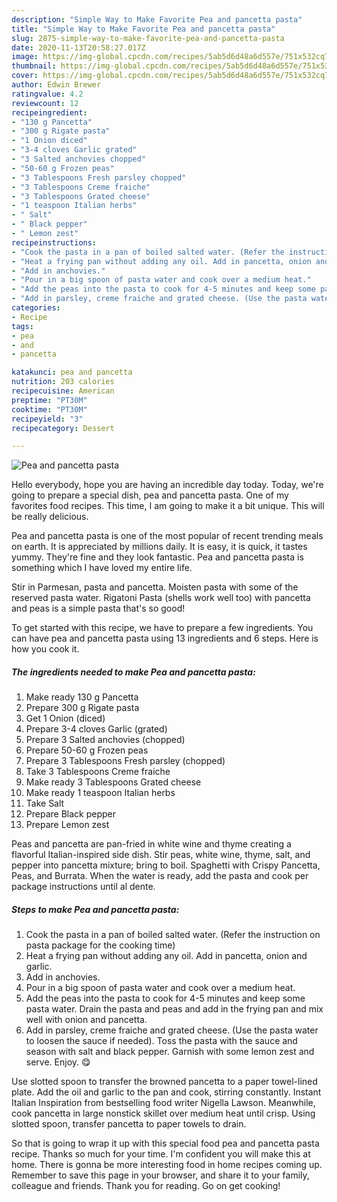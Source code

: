 ```yaml
---
description: "Simple Way to Make Favorite Pea and pancetta pasta"
title: "Simple Way to Make Favorite Pea and pancetta pasta"
slug: 2875-simple-way-to-make-favorite-pea-and-pancetta-pasta
date: 2020-11-13T20:58:27.017Z
image: https://img-global.cpcdn.com/recipes/5ab5d6d48a6d557e/751x532cq70/pea-and-pancetta-pasta-recipe-main-photo.jpg
thumbnail: https://img-global.cpcdn.com/recipes/5ab5d6d48a6d557e/751x532cq70/pea-and-pancetta-pasta-recipe-main-photo.jpg
cover: https://img-global.cpcdn.com/recipes/5ab5d6d48a6d557e/751x532cq70/pea-and-pancetta-pasta-recipe-main-photo.jpg
author: Edwin Brewer
ratingvalue: 4.2
reviewcount: 12
recipeingredient:
- "130 g Pancetta"
- "300 g Rigate pasta"
- "1 Onion diced"
- "3-4 cloves Garlic grated"
- "3 Salted anchovies chopped"
- "50-60 g Frozen peas"
- "3 Tablespoons Fresh parsley chopped"
- "3 Tablespoons Creme fraiche"
- "3 Tablespoons Grated cheese"
- "1 teaspoon Italian herbs"
- " Salt"
- " Black pepper"
- " Lemon zest"
recipeinstructions:
- "Cook the pasta in a pan of boiled salted water. (Refer the instruction on pasta package for the cooking time)"
- "Heat a frying pan without adding any oil. Add in pancetta, onion and garlic."
- "Add in anchovies."
- "Pour in a big spoon of pasta water and cook over a medium heat."
- "Add the peas into the pasta to cook for 4-5 minutes and keep some pasta water. Drain the pasta and peas and add in the frying pan and mix well with onion and pancetta."
- "Add in parsley, creme fraiche and grated cheese. (Use the pasta water to loosen the sauce if needed). Toss the pasta with the sauce and season with salt and black pepper. Garnish with some lemon zest and serve. Enjoy. 😋"
categories:
- Recipe
tags:
- pea
- and
- pancetta

katakunci: pea and pancetta 
nutrition: 203 calories
recipecuisine: American
preptime: "PT30M"
cooktime: "PT30M"
recipeyield: "3"
recipecategory: Dessert

---
```



![Pea and pancetta pasta](https://img-global.cpcdn.com/recipes/5ab5d6d48a6d557e/751x532cq70/pea-and-pancetta-pasta-recipe-main-photo.jpg)

Hello everybody, hope you are having an incredible day today. Today, we're going to prepare a special dish, pea and pancetta pasta. One of my favorites food recipes. This time, I am going to make it a bit unique. This will be really delicious.

Pea and pancetta pasta is one of the most popular of recent trending meals on earth. It is appreciated by millions daily. It is easy, it is quick, it tastes yummy. They're fine and they look fantastic. Pea and pancetta pasta is something which I have loved my entire life.

Stir in Parmesan, pasta and pancetta. Moisten pasta with some of the reserved pasta water. Rigatoni Pasta (shells work well too) with pancetta and peas is a simple pasta that&#39;s so good!


To get started with this recipe, we have to prepare a few ingredients. You can have pea and pancetta pasta using 13 ingredients and 6 steps. Here is how you cook it.

<!--inarticleads1-->

##### The ingredients needed to make Pea and pancetta pasta:

1. Make ready 130 g Pancetta
1. Prepare 300 g Rigate pasta
1. Get 1 Onion (diced)
1. Prepare 3-4 cloves Garlic (grated)
1. Prepare 3 Salted anchovies (chopped)
1. Prepare 50-60 g Frozen peas
1. Prepare 3 Tablespoons Fresh parsley (chopped)
1. Take 3 Tablespoons Creme fraiche
1. Make ready 3 Tablespoons Grated cheese
1. Make ready 1 teaspoon Italian herbs
1. Take  Salt
1. Prepare  Black pepper
1. Prepare  Lemon zest


Peas and pancetta are pan-fried in white wine and thyme creating a flavorful Italian-inspired side dish. Stir peas, white wine, thyme, salt, and pepper into pancetta mixture; bring to boil. Spaghetti with Crispy Pancetta, Peas, and Burrata. When the water is ready, add the pasta and cook per package instructions until al dente. 

<!--inarticleads2-->

##### Steps to make Pea and pancetta pasta:

1. Cook the pasta in a pan of boiled salted water. (Refer the instruction on pasta package for the cooking time)
1. Heat a frying pan without adding any oil. Add in pancetta, onion and garlic.
1. Add in anchovies.
1. Pour in a big spoon of pasta water and cook over a medium heat.
1. Add the peas into the pasta to cook for 4-5 minutes and keep some pasta water. Drain the pasta and peas and add in the frying pan and mix well with onion and pancetta.
1. Add in parsley, creme fraiche and grated cheese. (Use the pasta water to loosen the sauce if needed). Toss the pasta with the sauce and season with salt and black pepper. Garnish with some lemon zest and serve. Enjoy. 😋


Use slotted spoon to transfer the browned pancetta to a paper towel-lined plate. Add the oil and garlic to the pan and cook, stirring constantly. Instant Italian Inspiration from bestselling food writer Nigella Lawson. Meanwhile, cook pancetta in large nonstick skillet over medium heat until crisp. Using slotted spoon, transfer pancetta to paper towels to drain. 

So that is going to wrap it up with this special food pea and pancetta pasta recipe. Thanks so much for your time. I'm confident you will make this at home. There is gonna be more interesting food in home recipes coming up. Remember to save this page in your browser, and share it to your family, colleague and friends. Thank you for reading. Go on get cooking!
